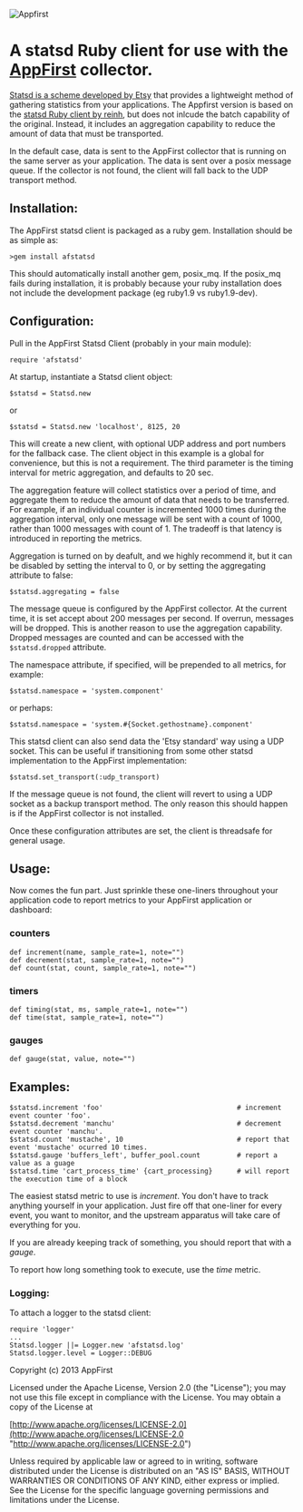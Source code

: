 ![Appfirst](http://www.appfirst.com/img/appfirst-logo.png)

A statsd Ruby client for use with the [AppFirst](http://www.appfirst.com) collector.  
===============================================================================
[Statsd is a scheme developed by Etsy](https://github.com/etsy/statsd) that provides 
a lightweight method of gathering statistics from your applications.  The Appfirst 
version is based on the [statsd Ruby client by reinh](https://github.com/reinh/statsd), 
but does not inlcude the batch capability of the original.  Instead, it 
includes an aggregation capability to reduce the amount of data that must be transported.

In the default case, data is sent to the AppFirst collector that is running on the same server
as your application.  The data is sent over a posix message queue.  If the collector is not found,
the client will fall back to the UDP transport method.

Installation:
-------------
The AppFirst statsd client is packaged as a ruby gem.  Installation should be as simple as:

    >gem install afstatsd

This should automatically install another gem, posix_mq.  If the posix_mq fails during installation, 
it is probably because your ruby installation does not include the development package (eg ruby1.9 vs ruby1.9-dev).

Configuration:
--------------
Pull in the AppFirst Statsd Client (probably in your main module):

    require 'afstatsd'

At startup, instantiate a Statsd client object:

    $statsd = Statsd.new 
    
or 
                
    $statsd = Statsd.new 'localhost', 8125, 20
	
This will create a new client, with optional UDP address and port numbers for the 
fallback case.  The client object in this example is a global for convenience, 
but this is not a requirement.  The third parameter is the timing interval for 
metric aggregation, and defaults to 20 sec.  

The aggregation feature will collect statistics over a period of time, and aggregate 
them to reduce the amount of data that needs to be transferred.  For example, if an
individual counter is incremented 1000 times during the aggregation interval, only one 
message will be sent with a count of 1000, rather than 1000 messages with count of 1.
The tradeoff is that latency is introduced in reporting the metrics.

Aggregation is turned on by deafult, and we highly recommend it, but it can be disabled 
by setting the interval to 0, or by setting the aggregating attribute to false:

	$statsd.aggregating = false
	
The message queue is configured by the AppFirst collector.  At the current 
time, it is set accept about 200 messages per second.  If overrun, 
messages will be dropped.  This is another reason to use the aggregation 
capability.  Dropped messages are counted and can be accessed with the 
`$statsd.dropped` attribute.

The namespace attribute, if specified, will be prepended to all metrics, for example:  

	$statsd.namespace = 'system.component'
    
or perhaps:
    
	$statsd.namespace = 'system.#{Socket.gethostname}.component'

This statsd client can also send data the 'Etsy standard' way using a UDP socket.  This 
can be useful if transitioning from some other statsd implementation to the AppFirst 
implementation:

    $statsd.set_transport(:udp_transport)

If the message queue is not found, the client will revert to using a UDP 
socket as a backup transport method.  The only reason this should happen is if 
the AppFirst collector is not installed.
    
Once these configuration attributes are set, the client is threadsafe for general usage.

Usage:
------
Now comes the fun part.  Just sprinkle these one-liners throughout your 
application code to report metrics to your AppFirst application or dashboard:


<h3>counters</h3>

	def increment(name, sample_rate=1, note="")
	def decrement(stat, sample_rate=1, note="")
	def count(stat, count, sample_rate=1, note="")

<h3>timers</h3>

	def timing(stat, ms, sample_rate=1, note="")
	def time(stat, sample_rate=1, note="")
	
<h3>gauges</h3>

	def gauge(stat, value, note="")

Examples:
--------- 
	$statsd.increment 'foo'  						        # increment event counter 'foo'.
	$statsd.decrement 'manchu'						        # decrement event counter 'manchu'.
	$statsd.count 'mustache', 10 						    # report that event 'mustache' ocurred 10 times.
	$statsd.gauge 'buffers_left', buffer_pool.count	        # report a value as a guage
    $statsd.time 'cart_process_time' {cart_processing}      # will report the execution time of	a block

The easiest statsd metric to use is *increment*.  You don't have to track anything yourself in your application.  Just fire off that one-liner 
for every event, you want to monitor, and the upstream apparatus will take care of everything for you.
    
If you are already keeping track of something, you should report that with a *gauge*. 
    
To report how long something took to execute, use the *time* metric.

<h3>Logging:</h3>

To attach a logger to the statsd client:

    require 'logger'
    ...
    Statsd.logger ||= Logger.new 'afstatsd.log'
    Statsd.logger.level = Logger::DEBUG


   Copyright (c) 2013 AppFirst

   Licensed under the Apache License, Version 2.0 (the "License");
   you may not use this file except in compliance with the License.
   You may obtain a copy of the License at

   [http://www.apache.org/licenses/LICENSE-2.0](http://www.apache.org/licenses/LICENSE-2.0 "http://www.apache.org/licenses/LICENSE-2.0")

   Unless required by applicable law or agreed to in writing, software
   distributed under the License is distributed on an "AS IS" BASIS,
   WITHOUT WARRANTIES OR CONDITIONS OF ANY KIND, either express or implied.
   See the License for the specific language governing permissions and
   limitations under the License.
